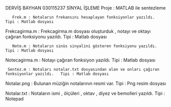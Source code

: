 ﻿DERVİŞ BAYHAN
030115237
SİNYAL İŞLEME
Proje : MATLAB ile sentezleme


       Frek.m : Notaların frekansını hesaplayan fonksiyonlar yazıldı.                           Tipi : Matlab dosyası

Frekcagirma.m : Frekcagirma.m dosyası oluşturduk , notayı ve oktayı çağıran fonksiyonu yazıldı. Tipi : Matlab dosyası

       Note.m : Notaların sinüs sinyalini gösteren fonksiyonu yazıldı.                            Tipi : Matlab dosyası

Notecagirma.m : Notayı çağıran fonksiyon yazıldı.                                               Tipi : Matlab dosyası

     Sentez.m : Notaları notalar.txt dosyasından alan ve onları çağıran fonksiyonlar yazıldı.   Tipi : Matlab dosyası

  Notalar.png : Bulunan müziğin notalarının resmi var.                                          Tipi : Png resim dosyası

  Notalar.txt : Notaların ismi , ölçüleri , oktav , diyez ve bemolleri yazıldı.                 Tipi : Notepad
  
